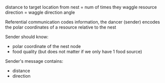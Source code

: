 distance to target location from nest = num of times they waggle
resource direction = waggle direction angle 

Referential communication codes information, the dancer (sender) encodes the polar coordinates of a resource relative to the nest

Sender should know:
- polar coordinate of the nest node
- food quality (but does not matter if we only have 1 food source)

Sender's message contains:
- distance
- direction